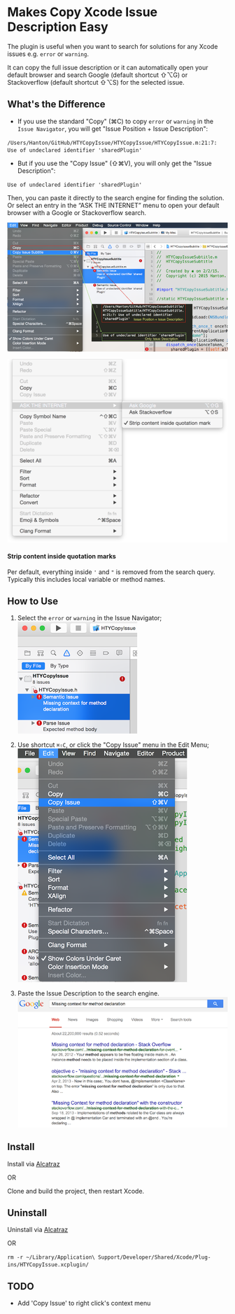 # Makes Copy Xcode Issue Description Easy

The plugin is useful when you want to search for solutions for any Xcode issues e.g. `error` or `warning`.

It can copy the full issue description or it can automatically open your default browser and search Google (default shortcut ⇧⌥G) or Stackoverflow (default shortcut ⇧⌥S) for the selected issue.


## What's the Difference


- If you use the standard "Copy" (⌘C) to copy `error` or `warning` in the `Issue Navigator`, you will get "Issue Position + Issue Description":

`/Users/Hanton/GitHub/HTYCopyIssue/HTYCopyIssue/HTYCopyIssue.m:21:7: Use of undeclared identifier 'sharedPlugin'`

- But if you use the "Copy Issue" (⇧⌘V), you will only get the "Issue Description":

`Use of undeclared identifier 'sharedPlugin'`


Then, you can paste it directly to the search engine for finding the solution. Or select an entry in the “ASK THE INTERNET” menu to open your default browser with a Google or Stackoverflow search.

![](screenshots/ScreenShot.png?raw=true)

![](screenshots/Screenshot_Menu.png?raw=true)

#### Strip content inside quotation marks

Per default, everything inside `'` and `"` is removed from the search query. Typically this includes local variable or method names.


## How to Use
1. Select the `error` or `warning` in the Issue Navigator;                      
![Step1](screenshots/Step1.png?raw=true)

2. Use shortcut `⌘⇧C`, or click the "Copy Issue" menu in the Edit Menu;
![Step2](screenshots/Step2.png?raw=true)

3. Paste the Issue Description to the search engine.
![Step3](screenshots/Step3.png?raw=true)



## Install

Install via [Alcatraz](http://alcatraz.io/)

OR

Clone and build the project, then restart Xcode.

## Uninstall

Uninstall via [Alcatraz](http://alcatraz.io/)

OR

`rm -r ~/Library/Application\ Support/Developer/Shared/Xcode/Plug-ins/HTYCopyIssue.xcplugin/`


## TODO
- Add 'Copy Issue' to right click's context menu

